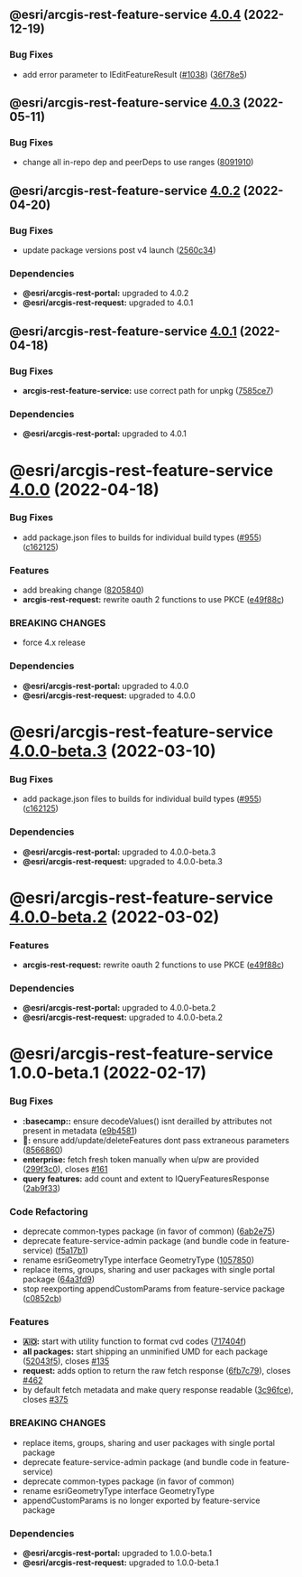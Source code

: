 ## @esri/arcgis-rest-feature-service [4.0.4](https://github.com/Esri/arcgis-rest-js/compare/@esri/arcgis-rest-feature-service@4.0.3...@esri/arcgis-rest-feature-service@4.0.4) (2022-12-19)


### Bug Fixes

* add error parameter to IEditFeatureResult ([#1038](https://github.com/Esri/arcgis-rest-js/issues/1038)) ([36f78e5](https://github.com/Esri/arcgis-rest-js/commit/36f78e5d5ee98674af942b79338cd5a9427ea259))

## @esri/arcgis-rest-feature-service [4.0.3](https://github.com/Esri/arcgis-rest-js/compare/@esri/arcgis-rest-feature-service@4.0.2...@esri/arcgis-rest-feature-service@4.0.3) (2022-05-11)


### Bug Fixes

* change all in-repo dep and peerDeps to use ranges ([8091910](https://github.com/Esri/arcgis-rest-js/commit/809191013b56dd71c394db13e6657301fce9f30f))

## @esri/arcgis-rest-feature-service [4.0.2](https://github.com/Esri/arcgis-rest-js/compare/@esri/arcgis-rest-feature-service@4.0.1...@esri/arcgis-rest-feature-service@4.0.2) (2022-04-20)


### Bug Fixes

* update package versions post v4 launch ([2560c34](https://github.com/Esri/arcgis-rest-js/commit/2560c34b77e718ed2dd95411d1aabcf2a9d9cb57))





### Dependencies

* **@esri/arcgis-rest-portal:** upgraded to 4.0.2
* **@esri/arcgis-rest-request:** upgraded to 4.0.1

## @esri/arcgis-rest-feature-service [4.0.1](https://github.com/Esri/arcgis-rest-js/compare/@esri/arcgis-rest-feature-service@4.0.0...@esri/arcgis-rest-feature-service@4.0.1) (2022-04-18)


### Bug Fixes

* **arcgis-rest-feature-service:** use correct path for unpkg ([7585ce7](https://github.com/Esri/arcgis-rest-js/commit/7585ce73201d0a7b47f7f533db2fc07e45c36b9a))





### Dependencies

* **@esri/arcgis-rest-portal:** upgraded to 4.0.1

# @esri/arcgis-rest-feature-service [4.0.0](https://github.com/Esri/arcgis-rest-js/compare/@esri/arcgis-rest-feature-service@3.4.3...@esri/arcgis-rest-feature-service@4.0.0) (2022-04-18)


### Bug Fixes

* add package.json files to builds for individual build types ([#955](https://github.com/Esri/arcgis-rest-js/issues/955)) ([c162125](https://github.com/Esri/arcgis-rest-js/commit/c16212594f0b914425548be5d61d7435d54a2718))


### Features

* add breaking change ([8205840](https://github.com/Esri/arcgis-rest-js/commit/8205840d81106173fdb1fe3750822e1754611c3b))
* **arcgis-rest-request:** rewrite oauth 2 functions to use PKCE ([e49f88c](https://github.com/Esri/arcgis-rest-js/commit/e49f88c700694aed472733527124c4d0d54e45d6))


### BREAKING CHANGES

* force 4.x release





### Dependencies

* **@esri/arcgis-rest-portal:** upgraded to 4.0.0
* **@esri/arcgis-rest-request:** upgraded to 4.0.0

# @esri/arcgis-rest-feature-service [4.0.0-beta.3](https://github.com/Esri/arcgis-rest-js/compare/@esri/arcgis-rest-feature-service@4.0.0-beta.2...@esri/arcgis-rest-feature-service@4.0.0-beta.3) (2022-03-10)


### Bug Fixes

* add package.json files to builds for individual build types ([#955](https://github.com/Esri/arcgis-rest-js/issues/955)) ([c162125](https://github.com/Esri/arcgis-rest-js/commit/c16212594f0b914425548be5d61d7435d54a2718))





### Dependencies

* **@esri/arcgis-rest-portal:** upgraded to 4.0.0-beta.3
* **@esri/arcgis-rest-request:** upgraded to 4.0.0-beta.3

# @esri/arcgis-rest-feature-service [4.0.0-beta.2](https://github.com/Esri/arcgis-rest-js/compare/@esri/arcgis-rest-feature-service@4.0.0-beta.1...@esri/arcgis-rest-feature-service@4.0.0-beta.2) (2022-03-02)


### Features

* **arcgis-rest-request:** rewrite oauth 2 functions to use PKCE ([e49f88c](https://github.com/Esri/arcgis-rest-js/commit/e49f88c700694aed472733527124c4d0d54e45d6))





### Dependencies

* **@esri/arcgis-rest-portal:** upgraded to 4.0.0-beta.2
* **@esri/arcgis-rest-request:** upgraded to 4.0.0-beta.2

# @esri/arcgis-rest-feature-service 1.0.0-beta.1 (2022-02-17)


### Bug Fixes

* **:basecamp::** ensure decodeValues() isnt derailled by attributes not present in metadata ([e9b4581](https://github.com/Esri/arcgis-rest-js/commit/e9b4581fe803757d146fb1b63a5fa51d74a3b8a9))
* **:bathtub::** ensure add/update/deleteFeatures dont pass extraneous parameters ([8566860](https://github.com/Esri/arcgis-rest-js/commit/8566860554beb32e87c4b9b28b40138b7ac70b80))
* **enterprise:** fetch fresh token manually when u/pw are provided ([299f3c0](https://github.com/Esri/arcgis-rest-js/commit/299f3c0da043b74113310cba9a3e9a0f77afa921)), closes [#161](https://github.com/Esri/arcgis-rest-js/issues/161)
* **query features:** add count and extent to IQueryFeaturesResponse ([2ab9f33](https://github.com/Esri/arcgis-rest-js/commit/2ab9f339f746e79beb06301e2c5e967d8c5135a2))


### Code Refactoring

* deprecate common-types package (in favor of common) ([6ab2e75](https://github.com/Esri/arcgis-rest-js/commit/6ab2e75a3b57ce77391da7f2a16ab57a3e781000))
* deprecate feature-service-admin package (and bundle code in feature-service) ([f5a17b1](https://github.com/Esri/arcgis-rest-js/commit/f5a17b1c93e1e5d2efd62c957bba0203088aa57a))
* rename esriGeometryType interface GeometryType ([1057850](https://github.com/Esri/arcgis-rest-js/commit/1057850012203f38def46568b1cad20ed5568f2b))
* replace items, groups, sharing and user packages with single portal package ([64a3fd9](https://github.com/Esri/arcgis-rest-js/commit/64a3fd9a8a6824d388acb773ca0ffe8900e476f8))
* stop reexporting appendCustomParams from feature-service package ([c0852cb](https://github.com/Esri/arcgis-rest-js/commit/c0852cbe9eb43e0a872498f639a0f3276ad7c5be))


### Features

* **:angola::** start with utility function to format cvd codes ([717404f](https://github.com/Esri/arcgis-rest-js/commit/717404f9827ebe4282fb43ace7df048a6ab679b1))
* **all packages:** start shipping an unminified UMD for each package ([52043f5](https://github.com/Esri/arcgis-rest-js/commit/52043f5b702aca699f62abf8054582286e258ba5)), closes [#135](https://github.com/Esri/arcgis-rest-js/issues/135)
* **request:** adds option to return the raw fetch response ([6fb7c79](https://github.com/Esri/arcgis-rest-js/commit/6fb7c792f4aab585a06bb1178b41a8687eabc419)), closes [#462](https://github.com/Esri/arcgis-rest-js/issues/462)
* by default fetch metadata and make query response readable ([3c96fce](https://github.com/Esri/arcgis-rest-js/commit/3c96fce874f82d0cf56294b7b665cc87980ef5f8)), closes [#375](https://github.com/Esri/arcgis-rest-js/issues/375)


### BREAKING CHANGES

* replace items, groups, sharing and user packages with single portal package
* deprecate feature-service-admin package (and bundle code in feature-service)
* deprecate common-types package (in favor of common)
* rename esriGeometryType interface GeometryType
* appendCustomParams is no longer exported by feature-service package





### Dependencies

* **@esri/arcgis-rest-portal:** upgraded to 1.0.0-beta.1
* **@esri/arcgis-rest-request:** upgraded to 1.0.0-beta.1
